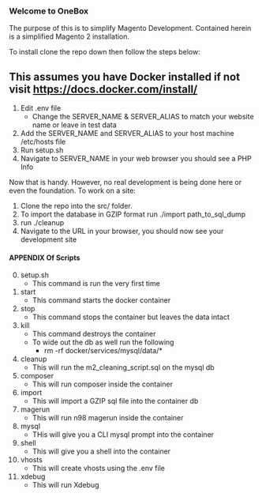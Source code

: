 ### Welcome to OneBox

The purpose of this is to simplify Magento Development. Contained herein is a simplified Magento 2 installation.

To install clone the repo down then follow the steps below:

## This assumes you have Docker installed if not visit https://docs.docker.com/install/

1. Edit .env file
    * Change the SERVER_NAME & SERVER_ALIAS to match your website name or leave in test data
2. Add the SERVER_NAME and SERVER_ALIAS to your host machine /etc/hosts file
3. Run setup.sh
4. Navigate to SERVER_NAME in your web browser you should see a PHP Info

Now that is handy. However, no real development is being done here or even the foundation. To work on a site: 

1. Clone the repo into the src/ folder.
2. To import the database in GZIP format run ./import path_to_sql_dump
3. run ./cleanup
4. Navigate to the URL in your browser, you should now see your development site

#### APPENDIX Of Scripts
0. setup.sh
    * This command is run the very first time
1. start
    * This command starts the docker container
2. stop
    * This command stops the container but leaves the data intact
3. kill
    * This command destroys the container
    * To wide out the db as well run the following
        * rm -rf docker/services/mysql/data/*
4. cleanup
    * This will run the m2_cleaning_script.sql on the mysql db
5. composer
    * This will run composer inside the container
6. import
    * This will import a GZIP sql file into the container db
7. magerun
    * This will run n98 magerun inside the container
8. mysql
    * THis will give you a CLI mysql prompt into the container
9. shell
    * This will give you a shell into the container
10. vhosts
    * This will create vhosts using the .env file
11. xdebug
    * This will run Xdebug
